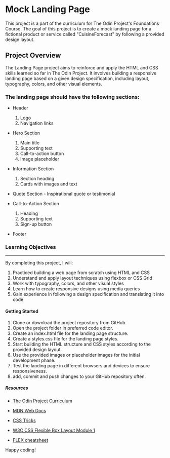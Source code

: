 # Mock Landing Page
This project is a part of the curriculum for The Odin Project's Foundations Course. The goal of this 
project is to create a mock landing page for a fictional product or service called "CuisineForecast" by 
following a provided design layout.

## Project Overview
The Landing Page project aims to reinforce and apply the HTML and CSS skills learned so far in The Odin Project. It involves building a responsive landing page based on a given design specification, including layout, typography, colors, and other visual elements.

### The landing page should have the following sections:

* Header
    1. Logo
    2. Navigation links

* Hero Section
    1. Main title
    2. Supporting text
    3. Call-to-action button
    4. Image placeholder

* Information Section
    1. Section heading
    2. Cards with images and text

* Quote Section - Inspirational quote or testimonial

* Call-to-Action Section
    1. Heading
    2. Supporting text
    3. Sign-up button

* Footer

### Learning Objectives
---
By completing this project, I will:

  1. Practiced building a web page from scratch using HTML and CSS
  2. Understand and apply layout techniques using flexbox or CSS Grid
  4. Work with typography, colors, and other visual styles
  5. Learn how to create responsive designs using media queries
  6. Gain experience in following a design specification and translating it into code

#### Getting Started

  1. Clone or download the project repository from GitHub.
  2. Open the project folder in preferred code editor.
  3. Create an index.html file for the landing page structure.
  4. Create a styles.css file for the landing page styles.
  5. Start building the HTML structure and CSS styles according to the provided design layout.
  6. Use the provided images or placeholder images for the initial development phase.
  7. Test the landing page in different browsers and devices to ensure responsiveness.
  8. add, commit and push changes to your GitHub repository often.

##### Resources

* [The Odin Project Curriculum](https://www.theodinproject.com/)

* [MDN Web Docs](https://developer.mozilla.org/en-US/)

* [CSS Tricks](https://css-tricks.com/)

* [W3C CSS Flexible Box Layout Module 1](https://www.w3.org/TR/css-flexbox-1/)

* [FLEX cheatsheet](https://flexbox.malven.co/)

Happy coding!
